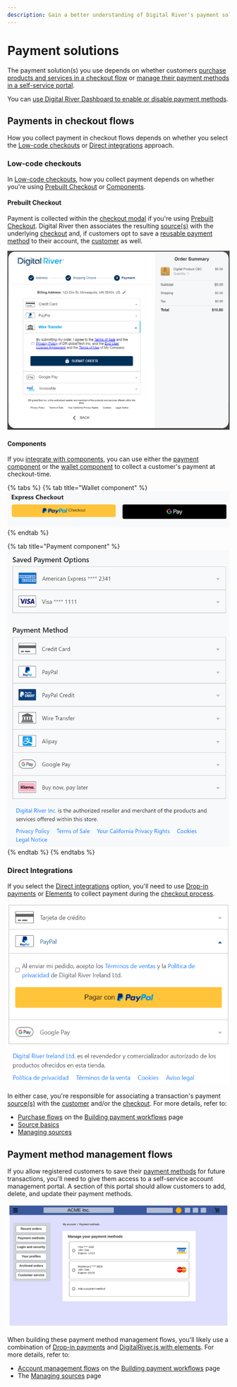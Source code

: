 ```yaml
---
description: Gain a better understanding of Digital River's payment solutions
---
```


# Payment solutions

The payment solution(s) you use depends on whether customers [purchase products and services in a checkout flow](./#payments-in-checkout-flows) or [manage their payment methods in a self-service portal](./#payment-method-management-flows).

You can [use Digital River Dashboard to enable or disable payment methods](../../administration/dashboard/settings/payment-methods/disabling-a-payment-method.md).&#x20;

## Payments in checkout flows

How you collect payment in checkout flows depends on whether you select the [Low-code checkouts](./#low-code-checkouts) or [Direct integrations](./#components-1) approach.

### Low-code checkouts

In [Low-code checkouts](./#low-code-checkouts), how you collect payment depends on whether you're using [Prebuilt Checkout](./#prebuilt-checkout) or [Components](./#components).

#### Prebuilt Checkout

Payment is collected within the [checkout modal](../../integration-options/low-code-checkouts/drop-in-checkout.md#payment) if you're using [Prebuilt Checkout](../../integration-options/low-code-checkouts/drop-in-checkout.md). Digital River then associates the resulting [source(s)](https://www.digitalriver.com/docs/digital-river-api-reference/#tag/Sources) with the underlying [checkout](https://www.digitalriver.com/docs/digital-river-api-reference/#tag/Checkouts) and, if customers opt to save a [reusable payment method](../supported-payment-methods/) to their account, the [customer](https://www.digitalriver.com/docs/digital-river-api-reference/#tag/Customers) as well.

![Drop-in Checkout](<../../.gitbook/assets/Drop-in checkout.png>)

#### Components

If you [integrate with components](../../integration-options/low-code-checkouts/implementing-a-components-checkout.md), you can use either the [payment component](../../developer-resources/digitalrivercheckout.js-reference/digitalrivercheckout-object/components/payment-component.md) or the [wallet component](../../developer-resources/digitalrivercheckout.js-reference/digitalrivercheckout-object/components/wallet-component.md) to collect a customer's payment at checkout-time.&#x20;

{% tabs %}
{% tab title="Wallet component" %}
![](<../../.gitbook/assets/Wallet element.png>)
{% endtab %}

{% tab title="Payment component" %}
![](<../../.gitbook/assets/Payment element - saved payment methods (2).png>)
{% endtab %}
{% endtabs %}

### Direct Integrations <a href="#components" id="components"></a>

If you select the [Direct integrations](../../integration-options/checkouts/) option, you'll need to use [Drop-in payments](drop-in/) or [Elements](digitalriver.js/quick-start.md) to collect payment during the [checkout process](../../integration-options/checkouts/creating-checkouts/).

![Drop-in payments](<../../.gitbook/assets/Drop-in payments.png>)

In either case, you're responsible for associating a transaction's payment [source(s)](https://www.digitalriver.com/docs/digital-river-api-reference/#tag/Sources) with the [customer](https://www.digitalriver.com/docs/digital-river-api-reference/#tag/Customers) and/or the [checkout](https://www.digitalriver.com/docs/digital-river-api-reference/#tag/Checkouts). For more details, refer to:

* [Purchase flows](../../integration-options/checkouts/building-you-workflows/#purchase-flows) on the [Building payment workflows](../../integration-options/checkouts/building-you-workflows/) page
* [Source basics](../payment-sources/)
* [Managing sources](../payment-sources/using-the-source-identifier.md)

## Payment method management flows

If you allow registered customers to save their [payment methods](../supported-payment-methods/) for future transactions, you'll need to give them access to a self-service account management portal. A section of this portal should allow customers to add, delete, and update their payment methods.

![](<../../.gitbook/assets/Manage payment methods (1).png>)

When building these payment method management flows, you'll likely use a combination of [Drop-in payments](drop-in/) and [DigitalRiver.js with elements](digitalriver.js/quick-start.md). For more details, refer to:

* [Account management flows](../../integration-options/checkouts/building-you-workflows/#account-management-flows) on the [Building payment workflows](../../integration-options/checkouts/building-you-workflows/) page
* The [Managing sources](../payment-sources/using-the-source-identifier.md) page
